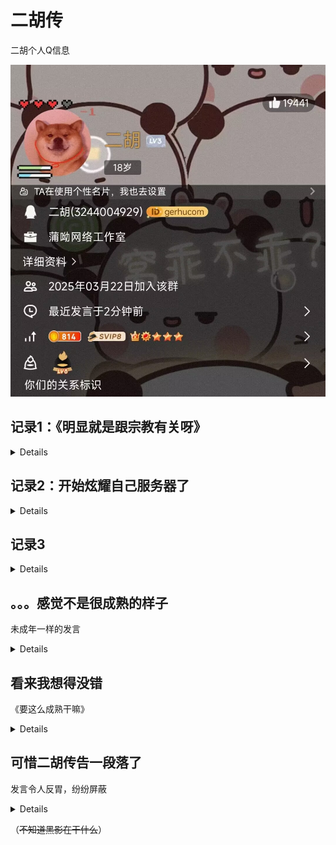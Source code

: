 # 二胡传

二胡个人Q信息

![](/others/二胡传/qq.jpg)


## 记录1：《明显就是跟宗教有关呀》

<details>

![](/others/二胡传/0.png)

</details>

## 记录2：开始炫耀自己服务器了

<details>

![](/others/二胡传/1.jpg)

</details>

## 记录3

<details>

![](/others/二胡传/2.jpg)

</details>

## 。。。感觉不是很成熟的样子

未成年一样的发言

<details>

![](/others/二胡传/3.png)

</details>

## 看来我想得没错

《要这么成熟干嘛》

<details>

![](/others/二胡传/4.png)

</details>

## 可惜二胡传告一段落了

发言令人反胃，纷纷屏蔽

<details>

![](/others/二胡传/先结束了1.png)

![](/others/二胡传/先结束了2.png)

</details>

（~~不知道黑影在干什么~~）